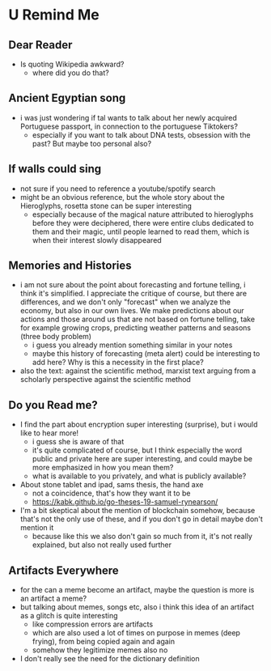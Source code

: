 # U Remind Me



## Dear Reader

- Is quoting Wikipedia awkward?
  - where did you do that?



## Ancient Egyptian song

- i was just wondering if tal wants to talk about her newly acquired Portuguese passport, in connection to the portuguese Tiktokers?
  - especially if you want to talk about DNA tests, obsession with the past? But maybe too personal also?



## If walls could sing

- not sure if you need to reference a youtube/spotify search
- might be an obvious reference, but the whole story about the Hieroglyphs, rosetta stone can be super interesting
  - especially because of the magical nature attributed to hieroglyphs before they were deciphered, there were entire clubs dedicated to them and their magic, until people learned to read them, which is when their interest slowly disappeared



## Memories and Histories

- i am not sure about the point about forecasting and fortune telling, i think it's simplified. I appreciate the critique of course, but there are differences, and we don't only "forecast" when we analyze the economy, but also in our own lives. We make predictions about our actions and those around us that are not based on fortune telling, take for example growing crops, predicting weather patterns and seasons (three body problem)
  - i guess you already mention something similar in your notes
  - maybe this history of forecasting (meta alert) could be interesting to add here? Why is this a necessity in the first place?
- also the text: against the scientific method, marxist text arguing from a scholarly perspective against the scientific method



## Do you Read me?

- I find the part about encryption super interesting (surprise), but i would like to hear more!
  - i guess she is aware of that
  - it's quite complicated of course, but I think especially the word public and private here are super interesting, and could maybe be more emphasized in how you mean them?
  - what is available to you privately, and what is publicly available?
- About stone tablet and ipad, sams thesis, the hand axe
  - not a coincidence, that's how they want it to be
  - https://kabk.github.io/go-theses-19-samuel-rynearson/
- I'm a bit skeptical about the mention of blockchain somehow, because that's not the only use of these, and if you don't go in detail maybe don't mention it
  - because like this we also don't gain so much from it, it's not really explained, but also not really used further



## Artifacts Everywhere

- for the can a meme become an artifact, maybe the question is more is an artifact a meme?
- but talking about memes, songs etc, also i think this idea of an artifact as a glitch is quite interesting
  - like compression errors are artifacts
  - which are also used a lot of times on purpose in memes (deep frying), from being copied again and again
  - somehow they legitimize memes also no
- I don't really see the need for the dictionary definition

